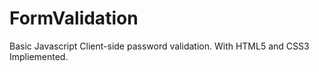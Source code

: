 # FormValidation

Basic Javascript Client-side password validation. With HTML5 and CSS3 Impliemented.

